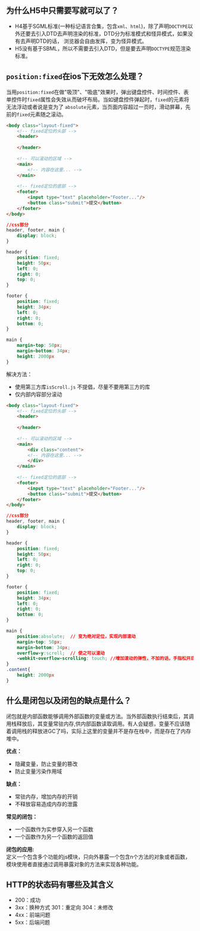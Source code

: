 ## 为什么H5中只需要写<!DOCTYPE HTML>就可以了？
- H4基于SGML标准(一种标记语言合集，包含`xml`、`html`)，除了声明`DOCTYPE`以外还要去引入DTD去声明渲染的标准，DTD分为标准模式和怪异模式，如果没有去声明DTD的话，
浏览器会自由发挥，变为怪异模式。
- H5没有基于SBML，所以不需要去引入DTD，但是要去声明`DOCTYPE`规范渲染标准。

## `position:fixed`在ios下无效怎么处理？
当用`position:fixed`在做"吸顶"、"吸底"效果时，弹出键盘控件、时间控件、表单控件时`fixed`属性会失效从而破坏布局。当如键盘控件弹起时，`fixed`的元素将无法浮动或者说是变为了
`absolute`元素，当页面内容超过一页时，滑动屏幕，先前的`fixed`元素随之滚动。
```HTML
<body class="layout-fixed">
    <!-- fixed定位的头部 -->
    <header>
        
    </header>
    
    <!-- 可以滚动的区域 -->
    <main>
        <!-- 内容在这里... -->
    </main>
    
    <!-- fixed定位的底部 -->
    <footer>
        <input type="text" placeholder="Footer..."/>
        <button class="submit">提交</button>
    </footer>
</body>
```
```css
//css部分
header, footer, main {
    display: block;
}

header {
    position: fixed;
    height: 50px;
    left: 0;
    right: 0;
    top: 0;
}

footer {
    position: fixed;
    height: 34px;
    left: 0;
    right: 0;
    bottom: 0;
}

main {
    margin-top: 50px;
    margin-bottom: 34px;
    height: 2000px
}
```
解决方法：
- 使用第三方库`isScroll.js` 不提倡，尽量不要用第三方的库
- 仅内部内容部分滚动
```HTML
<body class="layout-fixed">
    <!-- fixed定位的头部 -->
    <header>
        
    </header>
    
    <!-- 可以滚动的区域 -->
    <main>
        <div class="content">
        <!-- 内容在这里... -->
        </div>
    </main>
    
    <!-- fixed定位的底部 -->
    <footer>
        <input type="text" placeholder="Footer..."/>
        <button class="submit">提交</button>
    </footer>
</body>
```
```css
//css部分
header, footer, main {
    display: block;
}

header {
    position: fixed;
    height: 50px;
    left: 0;
    right: 0;
    top: 0;
}

footer {
    position: fixed;
    height: 34px;
    left: 0;
    right: 0;
    bottom: 0;
}

main {
    position:absolute;  // 变为绝对定位，实现内部滚动
    margin-top: 50px;
    margin-bottom: 34px;
    overflow-y:scroll;  // 使之可以滚动
    -webkit-overflow-scrolling: touch; //增加滚动的弹性，不加的话，手指松开后会立即停止滑动，会显得不流畅
}
.content{
    height: 2000px
}
```
## 什么是闭包以及闭包的缺点是什么？
闭包就是内部函数能够调用外部函数的变量或方法。当外部函数执行结束后，其调用栈释放后，其变量常驻内存,供内部函数读取调用。有人会疑惑，变量不应该随着调用栈的释放进GC了吗，实际上这里的变量并不是存在栈中，而是存在了内存堆中。  

**优点：**
- 隐藏变量，防止变量的篡改
- 防止变量污染作用域

**缺点：**
- 常驻内存，增加内存的开销
- 不释放容易造成内存的泄露

**常见的闭包：**
- 一个函数作为实参穿入另一个函数
- 一个函数作为另一个函数的返回值

**闭包的应用:**  
定义一个包含多个功能的js模块，只向外暴露一个包含n个方法的对象或者函数，模块使用者直接通过调用暴露对象的方法来实现各种功能。

## HTTP的状态码有哪些及其含义
- 200：成功
- 3xx：换种方式  301：重定向  304：未修改
- 4xx：前端问题
- 5xx：后端问题
